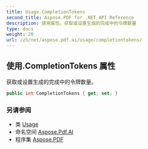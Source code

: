```yaml
---
title: Usage.CompletionTokens
second_title: Aspose.PDF for .NET API Reference
description: 使用属性。获取或设置生成的完成中的令牌数量
type: docs
weight: 20
url: /zh/net/aspose.pdf.ai/usage/completiontokens/
---
```

## 使用.CompletionTokens 属性

获取或设置生成的完成中的令牌数量。

```csharp
public int CompletionTokens { get; set; }
```

### 另请参阅

* 类 [Usage](../)
* 命名空间 [Aspose.Pdf.AI](../../../aspose.pdf.ai/)
* 程序集 [Aspose.PDF](../../../)